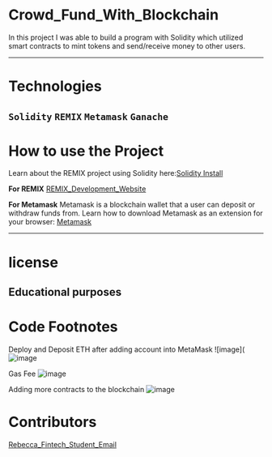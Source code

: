 # Crowd_Fund_With_Blockchain
In this project I was able to build a program with Solidity which utilized smart contracts to mint tokens and send/receive money to other users.


---
# Technologies
`Solidity`
`REMIX`
`Metamask`
`Ganache`
---

# How to use the Project
Learn about the REMIX project using Solidity here:[Solidity Install](https://remix-project.org/)

**For REMIX**
[REMIX_Development_Website](https://remix.ethereum.org/) 

**For Metamask**
Metamask is a blockchain wallet that a user can deposit or withdraw funds from.
Learn how to download Metamask as an extension for your browser: [Metamask]()


---
# license
**Educational purposes**
---

# Code Footnotes

Deploy and Deposit ETH after adding account into MetaMask
![image](![image](https://user-images.githubusercontent.com/96098671/171988185-9ae3803f-d82d-4b0d-9266-ee92e8fcf238.png)

Gas Fee
![image](https://user-images.githubusercontent.com/96098671/171988208-dde9d4c9-b267-4132-9977-9411269ca320.png)

Adding more contracts to the blockchain
![image](https://user-images.githubusercontent.com/96098671/171988224-1da1ff1e-28f5-4ac0-854c-231cb9eb5848.png)


# Contributors
[Rebecca_Fintech_Student_Email](beccabeastly@gmail.com)
